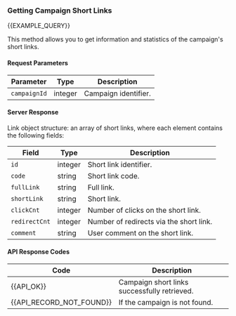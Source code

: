 ### Getting Campaign Short Links
{{EXAMPLE_QUERY}}

This method allows you to get information and statistics of the campaign's short links.

#### Request Parameters

Parameter          | Type     | Description
------------------|---------|-----------
`campaignId`      | integer | Campaign identifier.

#### Server Response

Link object structure: an array of short links, where each element contains the following fields:

Field          | Type     | Description
--------------|---------|-----------
`id`          | integer | Short link identifier.
`code`        | string  | Short link code.
`fullLink`    | string  | Full link.
`shortLink`   | string  | Short link.
`clickCnt`    | integer | Number of clicks on the short link.
`redirectCnt` | integer | Number of redirects via the short link.
`comment`     | string  | User comment on the short link. 

#### API Response Codes

Code                      | Description
-------------------------|-----------
{{API_OK}} | Campaign short links successfully retrieved.
{{API_RECORD_NOT_FOUND}} | If the campaign is not found.
